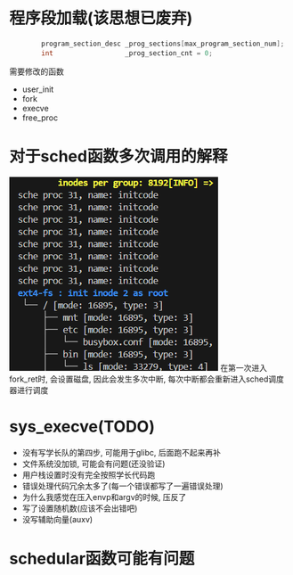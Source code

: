 # 程序段加载(该思想已废弃)
```cpp
		program_section_desc _prog_sections[max_program_section_num];
		int					 _prog_section_cnt = 0;
```
需要修改的函数
- user_init
- fork
- execve
- free_proc
# 对于sched函数多次调用的解释
![alt text](image-1.png)
在第一次进入fork_ret时, 会设置磁盘, 因此会发生多次中断, 每次中断都会重新进入sched调度器进行调度
# sys_execve(TODO)
- 没有写学长队的第四步, 可能用于glibc, 后面跑不起来再补
- 文件系统没加锁, 可能会有问题(还没验证)
- 用户栈设置时没有完全按照学长代码跑
- 错误处理代码冗余太多了(每一个错误都写了一遍错误处理)
- 为什么我感觉在压入envp和argv的时候, 压反了
- 写了设置随机数(应该不会出错吧)
- 没写辅助向量(auxv)

# schedular函数可能有问题